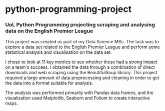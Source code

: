 # python-programming-project
### UoL Python Programming projecting scraping and analysing data on the English Premier League

This project was created as part of my Data Science MSc. The task was to explore a data set related to the English Premier League and perform some statistical analysis and visualisation on the data set.

I chose to look at 11 key metrics to see whether these had a strong impact on a team's success. I obtained the data through a combination of direct downloads and web scraping using the BeautifulSoup library. This project required a large amount of data preprocessing and cleaning in order to get the data into a format suitable for analysis.

The analysis was performed primarily with Pandas data frames, and the visualisation used Matplotlib, Seaborn and Folium to create interactive maps.
